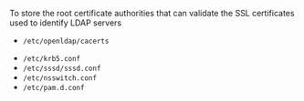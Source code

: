 To store the root certificate authorities that can validate the SSL certificates used to identify LDAP servers
+ ` /etc/openldap/cacerts `
* ` /etc/krb5.conf `
* ` /etc/sssd/sssd.conf `
* ` /etc/nsswitch.conf `
* ` /etc/pam.d.conf `
